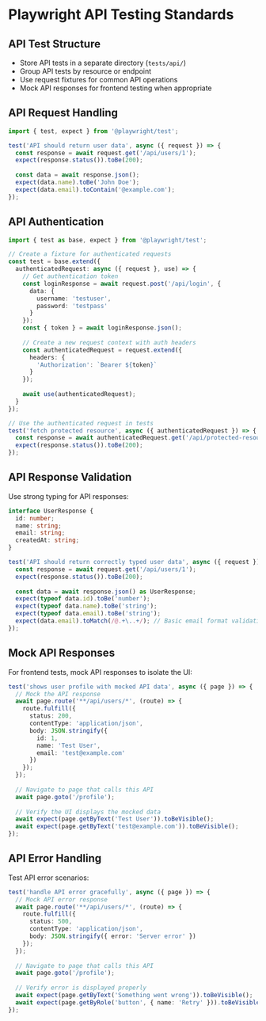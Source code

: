 # Playwright API Testing Standards

## API Test Structure

- Store API tests in a separate directory (`tests/api/`)
- Group API tests by resource or endpoint
- Use request fixtures for common API operations
- Mock API responses for frontend testing when appropriate

## API Request Handling

```typescript
import { test, expect } from '@playwright/test';

test('API should return user data', async ({ request }) => {
  const response = await request.get('/api/users/1');
  expect(response.status()).toBe(200);
  
  const data = await response.json();
  expect(data.name).toBe('John Doe');
  expect(data.email).toContain('@example.com');
});
```

## API Authentication

```typescript
import { test as base, expect } from '@playwright/test';

// Create a fixture for authenticated requests
const test = base.extend({
  authenticatedRequest: async ({ request }, use) => {
    // Get authentication token
    const loginResponse = await request.post('/api/login', {
      data: {
        username: 'testuser',
        password: 'testpass'
      }
    });
    const { token } = await loginResponse.json();
    
    // Create a new request context with auth headers
    const authenticatedRequest = request.extend({
      headers: {
        'Authorization': `Bearer ${token}`
      }
    });
    
    await use(authenticatedRequest);
  }
});

// Use the authenticated request in tests
test('fetch protected resource', async ({ authenticatedRequest }) => {
  const response = await authenticatedRequest.get('/api/protected-resource');
  expect(response.status()).toBe(200);
});
```

## API Response Validation

Use strong typing for API responses:

```typescript
interface UserResponse {
  id: number;
  name: string;
  email: string;
  createdAt: string;
}

test('API should return correctly typed user data', async ({ request }) => {
  const response = await request.get('/api/users/1');
  expect(response.status()).toBe(200);
  
  const data = await response.json() as UserResponse;
  expect(typeof data.id).toBe('number');
  expect(typeof data.name).toBe('string');
  expect(typeof data.email).toBe('string');
  expect(data.email).toMatch(/@.+\..+/); // Basic email format validation
});
```

## Mock API Responses

For frontend tests, mock API responses to isolate the UI:

```typescript
test('shows user profile with mocked API data', async ({ page }) => {
  // Mock the API response
  await page.route('**/api/users/*', (route) => {
    route.fulfill({
      status: 200,
      contentType: 'application/json',
      body: JSON.stringify({
        id: 1,
        name: 'Test User',
        email: 'test@example.com'
      })
    });
  });
  
  // Navigate to page that calls this API
  await page.goto('/profile');
  
  // Verify the UI displays the mocked data
  await expect(page.getByText('Test User')).toBeVisible();
  await expect(page.getByText('test@example.com')).toBeVisible();
});
```

## API Error Handling

Test API error scenarios:

```typescript
test('handle API error gracefully', async ({ page }) => {
  // Mock API error response
  await page.route('**/api/users/*', (route) => {
    route.fulfill({
      status: 500,
      contentType: 'application/json',
      body: JSON.stringify({ error: 'Server error' })
    });
  });
  
  // Navigate to page that calls this API
  await page.goto('/profile');
  
  // Verify error is displayed properly
  await expect(page.getByText('Something went wrong')).toBeVisible();
  await expect(page.getByRole('button', { name: 'Retry' })).toBeVisible();
});
```
